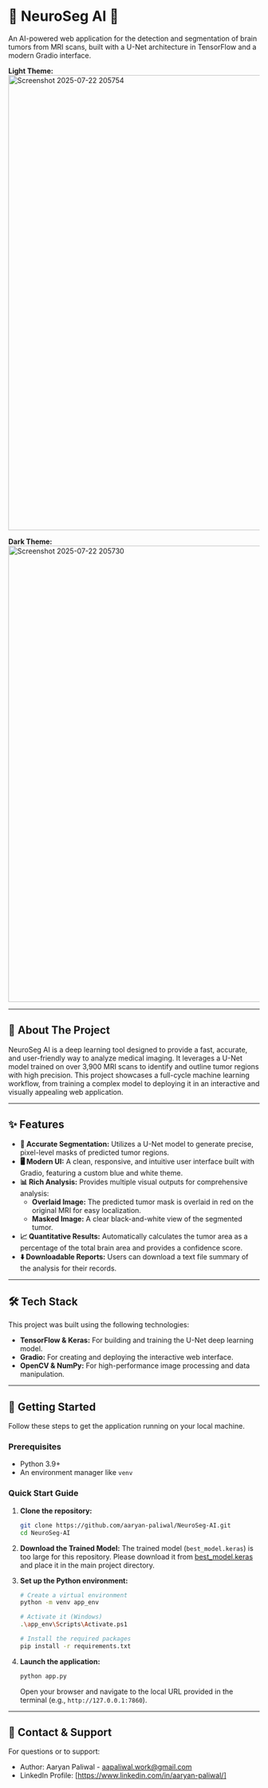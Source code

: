 # 🧠 NeuroSeg AI 🔬

An AI-powered web application for the detection and segmentation of brain tumors from MRI scans, built with a U-Net architecture in TensorFlow and a modern Gradio interface.

**Light Theme:**
<img width="1916" height="912" alt="Screenshot 2025-07-22 205754" src="https://github.com/user-attachments/assets/4fe61bf0-e1fb-4cc9-9de5-58c476be2590" />


**Dark Theme:**
<img width="1911" height="914" alt="Screenshot 2025-07-22 205730" src="https://github.com/user-attachments/assets/a133a177-d8f5-4c7b-8a23-5ff9495ab551" />

---

## 🚀 About The Project

NeuroSeg AI is a deep learning tool designed to provide a fast, accurate, and user-friendly way to analyze medical imaging. It leverages a U-Net model trained on over 3,900 MRI scans to identify and outline tumor regions with high precision. This project showcases a full-cycle machine learning workflow, from training a complex model to deploying it in an interactive and visually appealing web application.

---

## ✨ Features

-   **🧠 Accurate Segmentation:** Utilizes a U-Net model to generate precise, pixel-level masks of predicted tumor regions.
-   **🖥️ Modern UI:** A clean, responsive, and intuitive user interface built with Gradio, featuring a custom blue and white theme.
-   **📊 Rich Analysis:** Provides multiple visual outputs for comprehensive analysis:
    -   **Overlaid Image:** The predicted tumor mask is overlaid in red on the original MRI for easy localization.
    -   **Masked Image:** A clear black-and-white view of the segmented tumor.
-   **📈 Quantitative Results:** Automatically calculates the tumor area as a percentage of the total brain area and provides a confidence score.
-   **⬇️ Downloadable Reports:** Users can download a text file summary of the analysis for their records.

---

## 🛠️ Tech Stack

This project was built using the following technologies:

-   **TensorFlow & Keras:** For building and training the U-Net deep learning model.
-   **Gradio:** For creating and deploying the interactive web interface.
-   **OpenCV & NumPy:** For high-performance image processing and data manipulation.

---

## 🏁 Getting Started

Follow these steps to get the application running on your local machine.

### Prerequisites

-   Python 3.9+
-   An environment manager like `venv`

### Quick Start Guide

1.  **Clone the repository:**
    ```bash
    git clone https://github.com/aaryan-paliwal/NeuroSeg-AI.git
    cd NeuroSeg-AI
    ```

2.  **Download the Trained Model:**
    The trained model (`best_model.keras`) is too large for this repository. Please download it from [best_model.keras](https://drive.google.com/drive/folders/1OSbjsM4S-TVhHs2ku9J0N-NJRfnSXEuI?usp=drive_link) and place it in the main project directory.

3.  **Set up the Python environment:**
    ```bash
    # Create a virtual environment
    python -m venv app_env

    # Activate it (Windows)
    .\app_env\Scripts\Activate.ps1

    # Install the required packages
    pip install -r requirements.txt
    ```

4.  **Launch the application:**
    ```bash
    python app.py
    ```
    Open your browser and navigate to the local URL provided in the terminal (e.g., `http://127.0.0.1:7860`).

---

## 📧 Contact & Support
For questions or to support:
- Author: Aaryan Paliwal - aapaliwal.work@gmail.com
- LinkedIn Profile: [https://www.linkedin.com/in/aaryan-paliwal/]
